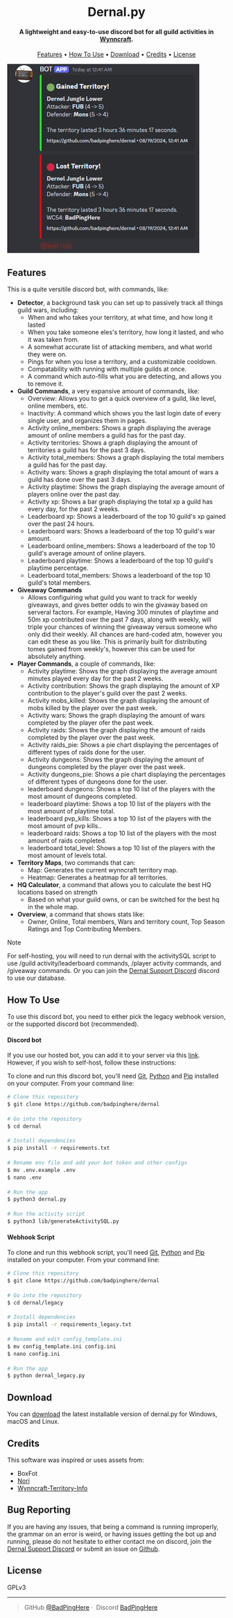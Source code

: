 <h1 align="center">
  Dernal.py
</h1>

<h4 align="center">A lightweight and easy-to-use discord bot for all guild activities in <a href="https://wynncraft.com/" target="_blank">Wynncraft</a>.</h4>

<p align="center">
  <a href="#features">Features</a> •
  <a href="#how-to-use">How To Use</a> •
  <a href="#download">Download</a> •
  <a href="#credits">Credits</a> •
  <a href="#license">License</a>
</p>

![img](example_image.png)

## Features

This is a quite versitile discord bot, with commands, like:

- **Detector**, a background task you can set up to passively track all things guild wars, including:
  - When and who takes your territory, at what time, and how long it lasted
  - When you take someone eles's territory, how long it lasted, and who it was taken from.
  - A somewhat accurate list of attacking members, and what world they were on.
  - Pings for when you lose a territory, and a customizable cooldown.
  - Compatability with running with multiple guilds at once.
  - A command which auto-fills what you are detecting, and allows you to remove it.
- **Guild Commands**, a very expansive amount of commands, like:
  - Overview: Allows you to get a quick overview of a guild, like level, online members, etc.
  - Inactivity: A command which shows you the last login date of every single user, and organizes them in pages.
  - Activity online_members: Shows a graph displaying the average amount of online members a guild has for the past day.
  - Activity territories: Shows a graph displaying the amount of territories a guild has for the past 3 days.
  - Activity total_members: Shows a graph displaying the total members a guild has for the past day.
  - Activity wars: Shows a graph displaying the total amount of wars a guild has done over the past 3 days.
  - Activity playtime: Shows the graph displaying the average amount of players online over the past day.
  - Activity xp: Shows a bar graph displaying the total xp a guild has every day, for the past 2 weeks.
  - Leaderboard xp: Shows a leaderboard of the top 10 guild's xp gained over the past 24 hours.
  - Leaderboard wars: Shows a leaderboard of the top 10 guild's war amount.
  - Leaderboard online_members: Shows a leaderboard of the top 10 guild's average amount of online players.
  - Leaderboard playtime: Shows a leaderboard of the top 10 guild's playtime percentage.
  - Leaderboard total_members: Shows a leaderboard of the top 10 guild's total members.
- **Giveaway Commands**
  - Allows configuiring what guild you want to track for weekly giveaways, and gives better odds to win the givaway based on serveral factors. For example, Having 300 minutes of playtime and 50m xp contributed over the past 7 days, along with weekly, will triple your chances of winning the giveaway versus someone who only did their weekly. All chances are hard-coded atm, however you can edit these as you like. This is primarily built for distributing tomes gained from weekly's, however this can be used for absolutely anything.
- **Player Commands**, a couple of commands, like:
  - Activity playtime: Shows the graph displaying the average amount minutes played every day for the past 2 weeks.
  - Activity contribution: Shows the graph displaying the amount of XP contribution to the player's guild over the past 2 weeks.
  - Activity mobs_killed: Shows the graph displaying the amount of mobs killed by the player over the past week.
  - Activity wars: Shows the graph displaying the amount of wars completed by the player ofer the past week.
  - Activity raids: Shows the graph displaying the amount of raids completed by the player over the past week.
  - Activity raids_pie: Shows a pie chart displaying the percentages of different types of raids done for the user.
  - Activity dungeons: Shows the graph displaying the amount of dungeons completed by the player over the past week.
  - Activity dungeons_pie: Shows a pie chart displaying the percentages of different types of dungeons done for the user.
  - leaderboard dungeons: Shows a top 10 list of the players with the most amount of dungeons completed.
  - leaderboard playtime: Shows a top 10 list of the players with the most amount of playtime total.
  - leaderboard pvp_kills: Shows a top 10 list of the players with the most amount of pvp kills..
  - leaderboard raids: Shows a top 10 list of the players with the most amount of raids completed.
  - leaderboard total_level: Shows a top 10 list of the players with the most amount of levels total.
- **Territory Maps**, two commands that can:
  - Map: Generates the current wynncraft territory map.
  - Heatmap: Generates a heatmap for all territories.
- **HQ Calculator**, a command that allows you to calculate the best HQ locations based on strength
  - Based on what your guild owns, or can be switched for the best hq in the whole map.
- **Overview**, a command that shows stats like:
  - Owner, Online, Total members, Wars and territory count, Top Season Ratings and Top Contributing Members.

> [!NOTE]  
> For self-hosting, you will need to run dernal with the activitySQL script to use /guild activity/leaderboard commands, /player activity commands, and /giveaway commands. Or you can join the [Dernal Support Discord](https://discord.gg/MHbMGjKdfe) discord to use our database.

## How To Use

To use this discord bot, you need to either pick the legacy webhook version, or the supported discord bot (recommended).

#### Discord bot

If you use our hosted bot, you can add it to your server via this [link](https://discord.com/oauth2/authorize?client_id=1270960638382051368). However, if you wish to self-host, follow these instructions:

To clone and run this discord bot, you'll need [Git](https://git-scm.com), [Python](https://www.python.org/downloads/) and [Pip](https://nodejs.org/en/download/) installed on your computer. From your command line:

```bash
# Clone this repository
$ git clone https://github.com/badpinghere/dernal

# Go into the repository
$ cd dernal

# Install dependencies
$ pip install -r requirements.txt

# Rename env file and add your bot token and other configs
$ mv .env.example .env
$ nano .env

# Run the app
$ python3 dernal.py

# Run the activity script
$ python3 lib/generateActivitySQL.py
```

#### Webhook Script

To clone and run this webhook script, you'll need [Git](https://git-scm.com), [Python](https://www.python.org/downloads/) and [Pip](https://nodejs.org/en/download/) installed on your computer. From your command line:

```bash
# Clone this repository
$ git clone https://github.com/badpinghere/dernal

# Go into the repository
$ cd dernal/legacy

# Install dependencies
$ pip install -r requirements_legacy.txt

# Rename and edit config_template.ini
$ mv config_template.ini config.ini
$ nano config.ini

# Run the app
$ python dernal_legacy.py
```

## Download

You can [download](https://github.com/BadPingHere/dernal/releases/latest) the latest installable version of dernal.py for Windows, macOS and Linux.

## Credits

This software was inspired or uses assets from:

- BoxFot
- [Nori](https://nori.fish)
- [Wynncraft-Territory-Info](https://github.com/jakematt123/Wynncraft-Territory-Info)

## Bug Reporting

If you are having any issues, that being a command is running improperly, the grammar on an error is weird, or having issues getting the bot up and running, please do not hesitate to either contact me on discord, join the [Dernal Support Discord](https://discord.gg/MHbMGjKdfe) or submit an issue on [Github](https://github.com/BadPingHere/dernal/issues).

## License

GPLv3

---

> GitHub [@BadPingHere](https://github.com/BadPingHere)&nbsp;&middot;&nbsp;
> Discord [BadPingHere](https://discord.com/users/736028271153512489)
